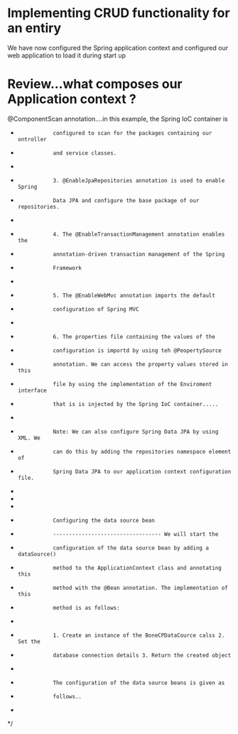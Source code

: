 Implementing CRUD functionality
for an entiry
=========================================
We have now configured the Spring application
context and configured our web application
to load it during start up

Review...what composes our Application context ?
===================================================
@ComponentScan annotation....in this example, the Spring IoC container is
 *                configured to scan for the packages containing our ontroller
 *                and service classes.
 * 
 *                3. @EnableJpaRepositories annotation is used to enable Spring
 *                Data JPA and configure the base package of our repositories.
 * 
 *                4. The @EnableTransactionManagement annotation enables the
 *                annotation-driven transaction management of the Spring
 *                Framework
 * 
 *                5. The @EnableWebMvc annotation imports the default
 *                configuration of Spring MVC
 * 
 *                6. The properties file containing the values of the
 *                configuration is importd by using teh @PeopertySource
 *                annotation. We can access the property values stored in this
 *                file by using the implementation of the Enviroment interface
 *                that is is injected by the Spring IoC container.....
 * 
 *                Note: We can also configure Spring Data JPA by using XML. We
 *                can do this by adding the repositories namespace element of
 *                Spring Data JPA to our application context configuration file.
 * 
 * 
 * 
 *                Configuring the data source bean
 *                ---------------------------------- We will start the
 *                configuration of the data source bean by adding a dataSource()
 *                method to the ApplicationContext class and annotating this
 *                method with the @Bean annotation. The implementation of this
 *                method is as follows:
 * 
 *                1. Create an instance of the BoneCPDataCource calss 2. Set the
 *                database connection details 3. Return the created object
 * 
 *                The configuration of the data source beans is given as
 *                follows..
 * 
 */